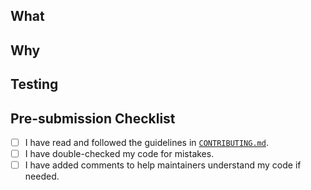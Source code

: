 ## What
<!-- Please describe what you have done in this pull request. -->

## Why
<!--
    Please describe what is the motivation for this PR.
    If there is an related issue, it's fine to just write the issue number if it describes the motivation of this PR well.
-->

## Testing
<!-- Please describe what you have done to test this PR. -->

<!--

If you add some feature, make sure to follow the checklist below for preventing regression.

## Test cases
- [ ] Regression
	- [ ] Existing feature works properly.
		- [ ] History
			- [ ] Read histories
			- [ ] Write histories
		- [ ] Execution
			- [ ] Any command can be executed.
			- [ ] Narrow downed command can be executed.
		- [ ] Preview
			- [ ] Preview is shown properly.

-->

## Pre-submission Checklist
<!-- Please check the items below before submitting a PR. -->
- [ ] I have read and followed the guidelines in [`CONTRIBUTING.md`](https://github.com/kyu08/fzf-make/blob/main/CONTRIBUTING.md).
- [ ] I have double-checked my code for mistakes.
- [ ] I have added comments to help maintainers understand my code if needed.

<!--

If you want to add a new runner, please follow the checklist below.

## TODO(add_runner)
- [ ] Add a runner implementation
    - [ ] Before you implement functionality that finds or parses commands by yourself, check if the useful command which outputs you want like `task --list-all --json` exist to reduce unnecessary implementation and maintenance costs.
- [ ] Test to parse history file
- [ ] Test to write to history file
- [ ] Update README.md
- [ ] Update repository description
- [ ] Update the output of `fzf-make --help`
- [ ] Update `CREDITS` if needed
- [ ] Add a test directory to `test_data`
- [ ] Update `docs/MANUAL_TEST_CASES.md`

-->
